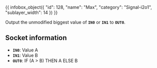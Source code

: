 {{ infobox_object({
	"id": 128,
	"name": "Max",
	"category": "Signal-i2o1",
	"sublayer_width": 14
}) }}

Output the unmodified biggest value of **`IN0`** or **`IN1`** to **`OUT0`**.

## Socket information
- **`IN0`**: Value A
- **`IN1`**: Value B
- **`OUT0`**: IF (A > B) THEN A ELSE B